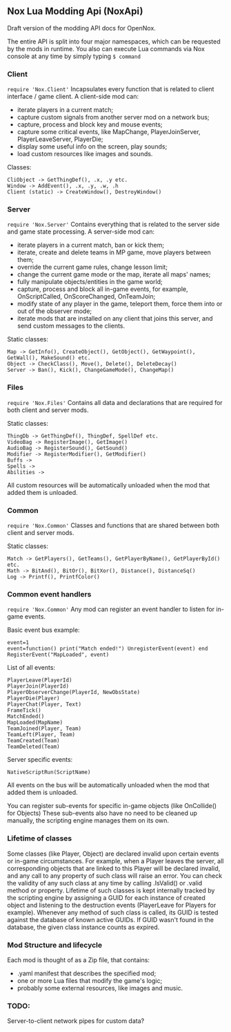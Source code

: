 ## Nox Lua Modding Api (NoxApi)

Draft version of the modding API docs for OpenNox.

The entire API is split into four major namespaces, which can be requested by the mods in runtime.
You also can execute Lua commands via Nox console at any time by simply typing `$ command`

### Client 

`require 'Nox.Client'`
Incapsulates every function that is related to client interface / game client.
A client-side mod can: 
* iterate players in a current match;
* capture custom signals from another server mod on a network bus;
* capture, process and block key and mouse events;
* capture some critical events, like MapChange, PlayerJoinServer, PlayerLeaveServer, PlayerDie;
* display some useful info on the screen, play sounds;
* load custom resources like images and sounds. 

Classes:
```
CliObject -> GetThingDef(), .x, .y etc.
Window -> AddEvent(), .x, .y, .w, .h
Client (static) -> CreateWindow(), DestroyWindow()
```

### Server

`require 'Nox.Server'`
Contains everything that is related to the server side and game state processing.
A server-side mod can: 
* iterate players in a current match, ban or kick them;
* iterate, create and delete teams in MP game, move players between them;
* override the current game rules, change lesson limit;
* change the current game mode or the map, iterate all maps' names;
* fully manipulate objects/entities in the game world;
* capture, process and block all in-game events, for example, OnScriptCalled, OnScoreChanged, OnTeamJoin;
* modify state of any player in the game, teleport them, force them into or out of the observer mode;
* iterate mods that are installed on any client that joins this server, and send custom messages to the clients.

Static classes:
```
Map -> GetInfo(), CreateObject(), GetObject(), GetWaypoint(), GetWall(), MakeSound() etc.
Object -> CheckClass(), Move(), Delete(), DeleteDecay() 
Server -> Ban(), Kick(), ChangeGameMode(), ChangeMap()
```
### Files

`require 'Nox.Files'`
Contains all data and declarations that are required for both client and server mods.

Static classes:
```
ThingDb -> GetThingDef(), ThingDef, SpellDef etc.
VideoBag -> RegisterImage(), GetImage()
AudioBag -> RegisterSound(), GetSound()
Modifier -> RegisterModifier(), GetModifier()
Buffs -> 
Spells ->
Abilities ->
```

All custom resources will be automatically unloaded when the mod that added them is unloaded.


### Common

`require 'Nox.Common'`
Classes and functions that are shared between both client and server mods.

Static classes:
```
Match -> GetPlayers(), GetTeams(), GetPlayerByName(), GetPlayerById() etc.
Math -> BitAnd(), BitOr(), BitXor(), Distance(), DistanceSq()
Log -> Printf(), PrintfColor()
```

### Common event handlers

`require 'Nox.Common'`
Any mod can register an event handler to listen for in-game events.

Basic event bus example:
```
event=1
event=function() print("Match ended!") UnregisterEvent(event) end
RegisterEvent("MapLoaded", event)
```

List of all events:
```
PlayerLeave(PlayerId)
PlayerJoin(PlayerId)
PlayerObserverChange(PlayerId, NewObsState)
PlayerDie(Player)
PlayerChat(Player, Text)
FrameTick()
MatchEnded()
MapLoaded(MapName)
TeamJoined(Player, Team)
TeamLeft(Player, Team)
TeamCreated(Team)
TeamDeleted(Team)
```

Server specific events:
```
NativeScriptRun(ScriptName)
```

All events on the bus will be automatically unloaded when the mod that added them is unloaded.

You can register sub-events for specific in-game objects (like OnCollide() for Objects)
These sub-events also have no need to be cleaned up manually, the scripting engine manages them on its own.


### Lifetime of classes

Some classes (like Player, Object) are declared invalid upon certain events or in-game circumstances.
For example, when a Player leaves the server, all corresponding objects that are linked to this Player will be declared invalid, and any call to any property of such class will raise an error.
You can check the validity of any such class at any time by calling .IsValid() or .valid method or property.
Lifetime of such classes is kept internally tracked by the scripting engine by assigning a GUID for each instance of created object and listening to the destruction events (PlayerLeave for Players for example).
Whenever any method of such class is called, its GUID is tested against the database of known active GUIDs.
If GUID wasn't found in the database, the given class instance counts as expired.

### Mod Structure and lifecycle

Each mod is thought of as a Zip file, that contains: 
* .yaml manifest that describes the specified mod;
* one or more Lua files that modify the game's logic;
* probably some external resources, like images and music.

### TODO:

Server-to-client network pipes for custom data?


